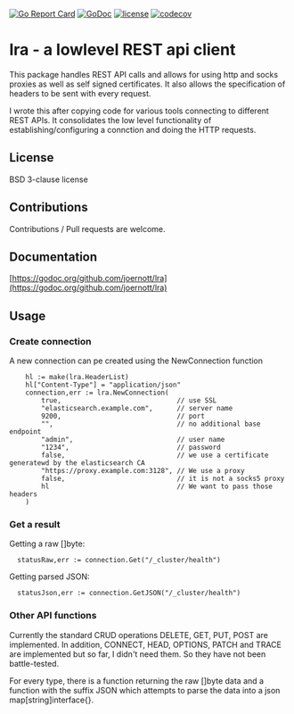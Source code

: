 [![Go Report Card](https://goreportcard.com/badge/joernott/lra)](https://goreportcard.com/report/joernott/lra) [![GoDoc](https://godoc.org/github.com/joernott/lra?status.svg)](https://godoc.org/github.com/joernott/lra) [![license](https://img.shields.io/badge/license-BSD%203--clause-blue.svg)](https://github.com/joernott/lra/LICENSE) [![codecov](https://codecov.io/github/joernott/lra/graph/badge.svg?token=dKdkGtLmP4)](https://codecov.io/github/joernott/lra)
# lra - a lowlevel REST api client

This package handles REST API calls and allows for using http and socks proxies
as well as self signed certificates. It also allows the specification of
headers to be sent with every request.

I wrote this after copying code for various tools connecting to different REST
APIs. It consolidates the low level functionality of establishing/configuring
a connction and doing the HTTP requests.

## License
BSD 3-clause license

## Contributions
Contributions / Pull requests are welcome. 

## Documentation
[https://godoc.org/github.com/joernott/lra](https://godoc.org/github.com/joernott/lra)

## Usage

### Create connection
A new connection can pe created using the NewConnection function
```
	hl := make(lra.HeaderList)
	hl["Content-Type"] = "application/json"
	connection,err := lra.NewConnection(
		true,                             // use SSL
		"elasticsearch.example.com",      // server name
		9200,                             // port
		"",                               // no additional base endpoint
		"admin",                          // user name
		"1234",                           // password
		false,                            // we use a certificate generatewd by the elasticsearch CA
		"https://proxy.example.com:3128", // We use a proxy
		false,                            // it is not a socks5 proxy
		hl                                // We want to pass those headers
	)
```
### Get a result
Getting a raw []byte:
```
  statusRaw,err := connection.Get("/_cluster/health")
```

Getting parsed JSON:
```
  statusJson,err := connection.GetJSON("/_cluster/health")
```

### Other API functions
Currently the standard CRUD operations DELETE, GET, PUT, POST are implemented.
In addition, CONNECT, HEAD, OPTIONS, PATCH and TRACE are implemented but so far,
I didn't need them. So they have not been battle-tested.

For every type, there is a function returning the raw []byte data and a function
with the suffix JSON which attempts to parse the data into a json map[string]interface{}.
